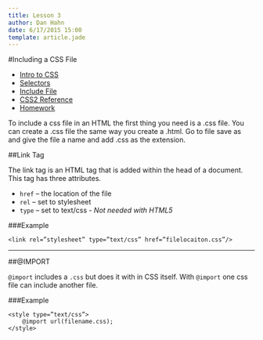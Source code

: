 ```yaml
---
title: Lesson 3
author: Dan Hahn
date: 6/17/2015 15:00
template: article.jade
---
```


#Including a CSS File

* [Intro to CSS]()
* [Selectors](selectors.html)
* [Include File](include.html)
* [CSS2 Reference](css.html)
* [Homework](homework.html)

To include a css file in an HTML the first thing you need is a .css file.  You can create a .css file the same way you create a .html.  Go to file save as and give the file a name and add .css as the extension.

##Link Tag

The link tag is an HTML tag that is added within the head of a document.  This tag has three attributes.

* `href` – the location of the file
* `rel` – set to stylesheet
* `type` – set to text/css - *Not needed with HTML5*

###Example

	<link rel=”stylesheet” type=”text/css” href=”filelocaiton.css”/>

---

##@IMPORT

`@import` includes a `.css` but does it with in CSS itself.  With `@import` one css file can include another file.

###Example

	<style type=”text/css”>
		@import url(filename.css);
	</style>

